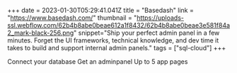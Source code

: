 +++
date = 2023-01-30T05:29:41.041Z
title = "Basedash"
link = "https://www.basedash.com/"
thumbnail = "https://uploads-ssl.webflow.com/62b4b8abe0beae612a1f8432/62b4b8abe0beae3e581f84a2_mark-black-256.png"
snippet="Ship your perfect admin panel in a few minutes. Forget the UI frameworks, technical knowledge, and dev time it takes to build and support internal admin panels."
tags = ["sql-cloud"]
+++

Connect your database
Get an adminpanel
Up to 5 app pages
